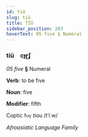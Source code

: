 ```yaml
---
id: tiü
slug: tiü
title: TİÜ
sidebar_position: 283
hoverText: 05 five § Numeral
---
```


### tiü&emsp;<span kind="abugida">cɟɽʄ</span>

*05 five* **§** Numeral

**Verb**: to be five

**Noun**: five

**Modifier**: fifth

Coptic ϯⲟⲩ tiou /tʼiːw/

*Afroasiatic Language Family*